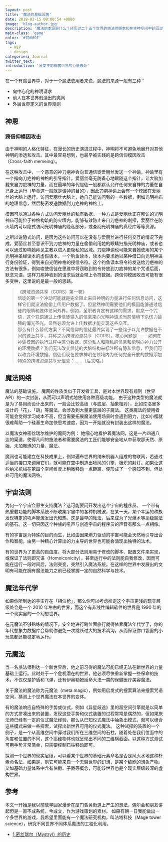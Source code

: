 ```yaml
---
layout: post
title: '魔法的基础设施'
date: 2018-03-15 00:00:54 +0800
image: 'blog-author.jpg'
description: '魔法的本源是什么？经历过二十五个世界的旅法师娜本和在主神空间中轮回过十八个世界的赵轫空有不同的看法。'
main-class: 'game'
color: '#7D669E'
tags:
  - WIP
  - design
categories: Journal
twitter_text:
introduction: '分类不同有魔世界的力量来源'
---
```


在一个有魔世界中，对于一个魔法使用者来说，魔法的来源一般有三种：

- 向中心化的神明请求
- 前人在本世界创造出的魔网
- 外层世界定义的世界规则

## 神恩

### 跨信仰模因攻击

由于神明的人格化特征，在漫长的历史演进过程中，神明将不可避免地展开对其他神明的渗透和攻击。其中最容易想到，也最早被实践的是跨信仰模因攻击（Cross-faith memeing）。

在这种攻击中，一个恶意的神刀疤神会向普通信徒爱丽丝发送一个神谕，神谕里有一个指向刀疤神的神格的引导指针。爱丽丝毫无防备心地跟随这个指针，让大脑加载来自刀疤神的力量，而在最早的年代信徒一般都默认允许任何来自神的力量在自己身上运行（毕竟这一般就是请神的目的），因此刀疤神谕上会有一个模因在爱丽丝的大脑上运行，访问爱丽丝大脑上，她自己能访问到的一些数据，例如光明神庙的地理信息，然后秘密发送数据到刀疤神的神格上。

模因可以通过各种方式访问爱丽丝的私有数据。一种方式是爱丽丝正在拜访的光明神庙可能位于神格构筑的防火墙内，能够有效防止来自刀疤神的刺探，爱丽丝在防火墙内可以隐式访问光明神庙的隐私部分，或查阅光明神庙的真经库等等资源。

之所以说隐式访问，是因为这些访问可以在没有与爱丽丝进行任何交互的情况下完成，爱丽丝甚至意识不到刀疤神的力量在偷偷利用她的眼睛扫描光明神庙，或者也可以通过影响她拜见主教以进入更隐私的区域。刀疤神谕也可能来自她使用的某个光明神圣经读本的虚假版本，一个钓鱼读本，读本内要求她以某种借口向光明神进行身份验证，得到来自光明神格的授信令符。这个钓鱼读本将令符发送给刀疤神的方法有很多，例如唆使信徒在思维中将窃取到的令符放到刀疤神的某个咒语后面，默念咒语，这样刀疤神收到的请求后就会带上令符数据。跨信仰模因攻击可能有很多变种，这里说的是最一般的思路。

> 《跨域资源共享（CORS）第一卷》
> <br />
> 信徒的第一个冲动可能就是完全阻止来自神明的力量进行任何信息访问，这样它们就没法偷偷上传用户数据了。但显然神明需要他们的模因能够通过信徒的眼睛和肢体访问外界。例如，圣职者肯定有这样的需求，默念一个咒语，这个咒语通过上传信徒输入的信息来向光明神请求当前情境下杀伤力最强的偏光圣光。显然必须允许上传数据才能实现这些交互。
> <br />
> 那么有什么替代方案？不同信仰的信徒最终实现了一些钩子以允许数据在不同的源上共享，并称之为跨域资源共享（CORS）。核心问题是 —— 如何在神谕模因的执行过程中区分数据，区分私人和隐私的信息和能够向神力公开的环境数据？我们无法改变信徒的大脑结构来标注所有隐私信息，但我们可以改变环境数据。信徒们现在要求神明在领域内为任何完全开放的数据添加特殊的跨域资源共享元信息：……（后文略。）

## 魔法网络

魔法的基础设施。
魔网的性质类似于开发者工具，是对本世界现有规则（世界 API）的一次封装，从而可以声明式地使用各种高级功能。
由于这种类型的魔法就是为了易用而设计出来的，一般会比较高级（与底层、抽象相对），比如库洛里多设计的「花」、「跳」等魔法，会涉及到大量更底层的子魔法。
这类魔法的使用者可能会觉得学习成本不高，但当需要拓展魔法使用场景时会遇到阻力，比如小樱就很难帮助一个硅基生命加快思考速度，因为一开始就没有封装出这样的魔法。

以魔法女神密丝瑞尔维护的魔网为例：
她细心地看护着魔法网，这是一片四通八达的渠道，使得凡间的施法者和需要魔法的工匠们能够安全地从中获取那天然、原始、未加雕琢的力量，魔法。

魔网也可能建立在科技成果上，例如遍布世界的纳米机器人组成的物联网，若通过适当的接口来调用它们，就可能在空中制造出喷风的引擎、极炽的射灯。如果让这些纳米机械在第四个空间维度上稍微移动一点距离，便形成了一个感知不到，但处处可用的魔法网络。

## 宇宙法则

为何一个宇宙会原生支持魔法？这可能要问开发出这个宇宙的程序员。
一个带有热重载功能的脚本系统不断收集宇宙中的各种机械波，在某一天，某个幸运的种族发现特定的吼声能激发出光和热，这是最早的戏法，后来成为了光爆术等高级魔法的基石。这一切只因这个种族的吼声与创造宇宙的程序员的声音有那么一点相像。

有的宇宙是为特殊的目的而生，比如由因果熵力驱动的宇宙可能会天然地引导出合作和智能，由另一种精心计算出的力主导的世界也可能会涌现出独特的法术。

有的世界为了更高的自由度，将大部分法则用易于修改的脚本、配置文件来实现，或保证了法则即咒语（Homoiconicity），甚至运行中的法则能自我修改，因而可能在运行一段时间后，法则突变，突然引入魔法系统。在这样的世界中发展出的文明有可能在拥有魔法能力之前已经掌握一定的自然科学与技术。

## 魔法年代学

如果你所到达的宇宙存在「相位枪」，那么你可以考虑推定这个宇宙更浅的现实层级处会是一个 2010 年左右的世界，而这个有非线性编辑软件的世界是 1990 年的一个现实里的一个幻想世界。

在元魔法不够熟练的情况下，安全地进行跨位面旅行就得依靠魔法年代学了，你的年代想象力数据库会帮助你避免一次跳跃过大的技术鸿沟，从而保证你口袋里的小玩意都还能稳定地运行。

## 元魔法

当一名旅法师到达一个新世界后，他之前习得的魔法可能已经无法在新世界的力量基础上运行。此时处于一个危机潜在的世界，他必须尽快重新掌握一些保命的技术，不仅仅是护盾和飞弹，还有伊奥勒姆延命大法一类的保健医疗美容魔法。

关于魔法的魔法称为元魔法（meta magic），例如用启发式的搜索算法来搜索咒语空间，猜测上个世界魔法在本世界的变体。

有的魔法响应自特殊的手势或仪式，例如《异星歧途》里的超空间引擎就是以简单的方式拼凑出来的装置，发现这些手势和仪式装置的过程常常是偶然的，但如果旅法师已经有一定的仪式魔法经验，那么从已知仪式魔法中抽象出模式，就可以组合这些模式来做一些探索，试探出新世界可用的仪式魔法。
这种试探的装置的一个例子，是一个从高维空间中穿过我们所在三维空间的石柱，随着处在我们位面中的角度和位置的不同，这个高维物体也就呈现出不同的三维横截面。以这种方式测试可用手势非常简单，只需要控制石柱移动即可。

探测一个世界的现实层级，可以看某个世界的基础元素命名是否是风火水地这种朴素命名法，如果是，则它可能来自一个无魔世界的幻想，是某个编剧的想象产物。又如基础力量体系中含有伯爵、子爵等概念，可能该世界也是个现实层级较深的虚构世界。

## 参考

本文一开始是我以前放学回家漫步在厦门昏黄街道上产生的想法，偶尔会和朋友讲起但是一直不成系统，今成文，作为游戏策划的素材。
如果有朝一日我能做出一个多世界的游戏，我希望里面能有一个魔法研究机构，叫法塔科技（Mage tower science），研究不同世界不同体系魔法的工程化利用。

- [<span id="1">1.密丝瑞尔（Mystryl）的历史</span>](https://pos.trow.cc/setting/frsetaaneom/mystryl.htm)
